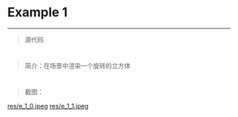 # Example 1

----------

>源代码

#
>简介：在场景中渲染一个旋转的立方体

#
>截图：


[res/e_1_0.jpeg](res/e_1_0.jpeg)
[res/e_1_1.jpeg](res/e_1_1.jpeg)

